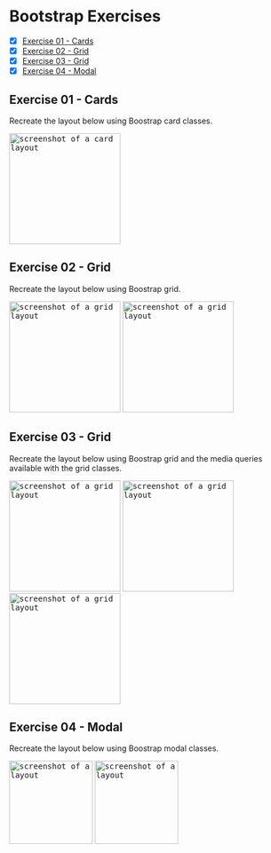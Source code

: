 # Bootstrap Exercises

- [x] [Exercise 01 - Cards](#ex01)
- [x] [Exercise 02 - Grid](#ex02)
- [x] [Exercise 03 - Grid](#ex03)
- [x] [Exercise 04 - Modal](#ex04)

## <a id="ex01"></a> Exercise 01 - Cards

Recreate the layout below using Boostrap card classes.

<kbd><img src="../_assets/bootstrap-exercises/bootstrap-ex01-cards.png" height=200 alt="screenshot of a card layout"></kbd>

## <a id="ex02"></a> Exercise 02 - Grid

Recreate the layout below using Boostrap grid.

<kbd><img src="../_assets/bootstrap-exercises/bootstrap-ex02-grid-01.png" height=200 alt="screenshot of a grid layout"></kbd>
<kbd><img src="../_assets/bootstrap-exercises/bootstrap-ex02-grid-02.png" height=200 alt="screenshot of a grid layout"></kbd>

## <a id="ex03"></a> Exercise 03 - Grid

Recreate the layout below using Boostrap grid and the media queries available with the grid classes.

<kbd><img src="../_assets/bootstrap-exercises/bootstrap-ex03-grid-01.png" height=200 alt="screenshot of a grid layout"></kbd>
<kbd><img src="../_assets/bootstrap-exercises/bootstrap-ex03-grid-02.png" height=200 alt="screenshot of a grid layout"></kbd>
<kbd><img src="../_assets/bootstrap-exercises/bootstrap-ex03-grid-03.png" height=200 alt="screenshot of a grid layout"></kbd>

## <a id="ex04"></a> Exercise 04 - Modal

Recreate the layout below using Boostrap modal classes.

<kbd><img src="../_assets/bootstrap-exercises/bootstrap-ex04-modal-01.png" height=150 alt="screenshot of a layout"></kbd>
<kbd><img src="../_assets/bootstrap-exercises/bootstrap-ex04-modal-02.png" height=150 alt="screenshot of a layout"></kbd>
